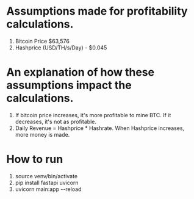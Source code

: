 # Assumptions made for profitability calculations.
1. Bitcoin Price $63,576
2. Hashprice (USD/TH/s/Day) - $0.045

# An explanation of how these assumptions impact the calculations.
1. If bitcoin price increases, it's more profitable to mine BTC. If it decreases, it's not as profitable.
2. Daily Revenue = Hashprice * Hashrate. When Hashprice increases, more money is made.

# How to run
1. source venv/bin/activate
2. pip install fastapi uvicorn
3. uvicorn main:app --reload